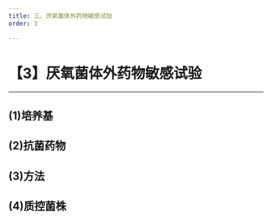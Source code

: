 ```yaml
---
title: 三、厌氧菌体外药物敏感试验
order: 3

---
```


# 【3】厌氧菌体外药物敏感试验

<kaodian :text="'微生物学检验记忆卡'" />

<!-- ###### 第五章 抗菌药物敏感试验

> 微生物学检验 -->

<beitiW/>

---

## (1)培养基

<son :text="'微生物学检验记忆卡'" text1="(1)培养基" :textOption="[['掌握','专业知识','专业实践能力'],['掌握','专业知识','专业实践能力'],['熟练掌握','专业知识','专业实践能力']]" />

## (2)抗菌药物

<son :text="'微生物学检验记忆卡'" text1="(2)抗菌药物" :textOption="[['熟悉',' 相关专业知识','专业知识'],['熟悉',' 相关专业知识','专业知识'],['掌握',' 相关专业知识','专业知识']]" />

## (3)方法

<son :text="'微生物学检验记忆卡'" text1="(3)方法" :textOption="[['熟悉','专业知识','专业实践能力'],['熟悉','专业知识','专业实践能力'],['掌握','专业知识','专业实践能力']]" />

## (4)质控菌株

<son :text="'微生物学检验记忆卡'" text1="(4)质控菌株" :textOption="[['熟悉','专业知识','专业实践能力'],['熟悉','专业知识','专业实践能力'],['掌握','专业知识','专业实践能力']]" />
